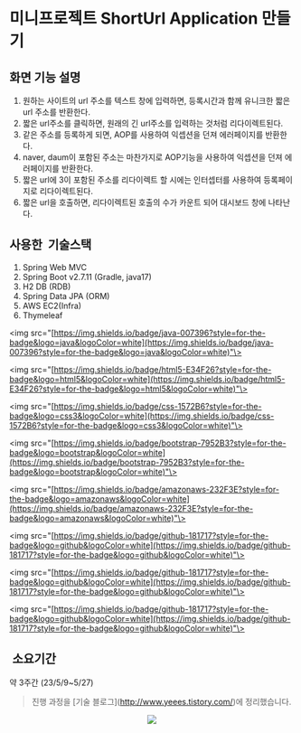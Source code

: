 # 미니프로젝트 ShortUrl Application 만들기

## **화면 기능 설명**

1.  원하는 사이트의 url 주소를 텍스트 창에 입력하면, 등록시간과 함께 유니크한 짧은 url 주소를 반환한다.
2.  짧은 url주소를 클릭하면, 원래의 긴 url주소를 입력하는 것처럼 리다이렉트된다.
3.  같은 주소를 등록하게 되면, AOP를 사용하여 익셉션을 던져 에러페이지를 반환한다.
4.  naver, daum이 포함된 주소는 마찬가지로 AOP기능을 사용하여 익셉션을 던져 에러페이지를 반환한다.
5.  짧은 url에 3이 포함된 주소를 리다이렉트 할 시에는 인터셉터를 사용하여 등록페이지로 리다이렉트된다.
6.  짧은 url을 호출하면, 리다이렉트된 호출의 수가 카운트 되어 대시보드 창에 나타난다.

## **사용한  기술스택**

1.  Spring Web MVC
2.  Spring Boot v2.7.11 (Gradle, java17)
3.  H2 DB (RDB)
4.  Spring Data JPA (ORM)
5.  AWS EC2(Infra)
6.  Thymeleaf

<div align\=center\>

<img src\="[https://img.shields.io/badge/java-007396?style=for-the-badge&logo=java&logoColor=white](https://img.shields.io/badge/java-007396?style=for-the-badge&logo=java&logoColor=white)"\>

<img src\="[https://img.shields.io/badge/html5-E34F26?style=for-the-badge&logo=html5&logoColor=white](https://img.shields.io/badge/html5-E34F26?style=for-the-badge&logo=html5&logoColor=white)"\>

<img src\="[https://img.shields.io/badge/css-1572B6?style=for-the-badge&logo=css3&logoColor=white](https://img.shields.io/badge/css-1572B6?style=for-the-badge&logo=css3&logoColor=white)"\>

<img src\="[https://img.shields.io/badge/bootstrap-7952B3?style=for-the-badge&logo=bootstrap&logoColor=white](https://img.shields.io/badge/bootstrap-7952B3?style=for-the-badge&logo=bootstrap&logoColor=white)"\>

<img src\="[https://img.shields.io/badge/amazonaws-232F3E?style=for-the-badge&logo=amazonaws&logoColor=white](https://img.shields.io/badge/amazonaws-232F3E?style=for-the-badge&logo=amazonaws&logoColor=white)"\>

<img src\="[https://img.shields.io/badge/github-181717?style=for-the-badge&logo=github&logoColor=white](https://img.shields.io/badge/github-181717?style=for-the-badge&logo=github&logoColor=white)"\>

<img src\="[https://img.shields.io/badge/github-181717?style=for-the-badge&logo=github&logoColor=white](https://img.shields.io/badge/github-181717?style=for-the-badge&logo=github&logoColor=white)"\>

<img src\="[https://img.shields.io/badge/github-181717?style=for-the-badge&logo=github&logoColor=white](https://img.shields.io/badge/github-181717?style=for-the-badge&logo=github&logoColor=white)"\>

##  **소요기간**

약 3주간 (23/5/9~5/27)

> 진행 과정을 \[기술 블로그\](http://www.yeees.tistory.com/)에 정리했습니다.

<p align="center">
  <img src="https://github.com/hyeonju-kim/ShortUrlApplication/assets/58349668/602a4033-1adc-4876-8ab8-e4c954f710d1">
</p>
